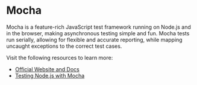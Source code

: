 # Mocha

Mocha is a feature-rich JavaScript test framework running on Node.js and in the browser, making asynchronous testing simple and fun. Mocha tests run serially, allowing for flexible and accurate reporting, while mapping uncaught exceptions to the correct test cases.

Visit the following resources to learn more:

- [Official Website and Docs](https://mochajs.org/)
- [Testing Node.js with Mocha](https://www.youtube.com/watch?v=Bs68k6xfR3E)
